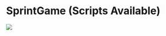 # SprintGame (Scripts Available)
![](https://github.com/c44rson/SprintGame/blob/main/unityGameDemo.gif)

